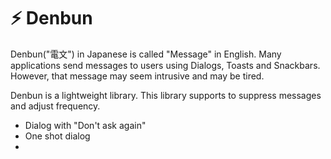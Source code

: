 

# ⚡ Denbun


Denbun("電文") in Japanese is called "Message" in English.
Many applications send messages to users using Dialogs, Toasts and Snackbars.
However, that message may seem intrusive and may be tired.

Denbun is a lightweight library.
This library supports to suppress messages and adjust frequency.

 - Dialog with "Don't ask again"
 - One shot dialog
 -

